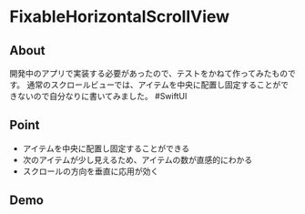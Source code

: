 # FixableHorizontalScrollView

## About
開発中のアプリで実装する必要があったので、テストをかねて作ってみたものです。
通常のスクロールビューでは、アイテムを中央に配置し固定することができないので自分なりに書いてみました。
#SwiftUI


## Point 
* アイテムを中央に配置し固定することができる
* 次のアイテムが少し見えるため、アイテムの数が直感的にわかる
* スクロールの方向を垂直に応用が効く

## Demo

